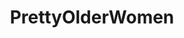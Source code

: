 ---
title: PrettyOlderWomen
crosslinks:
- BeautifulFemales
- highqualitygifs
- QVCTitties
- thick
---